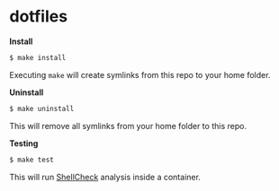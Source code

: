 # dotfiles

**Install**

```bash
$ make install
```

Executing `make` will create symlinks from this repo to your home folder.

**Uninstall**

```bash
$ make uninstall
```

This will remove all symlinks from your home folder to this repo.

**Testing**

```bash
$ make test
```

This will run [ShellCheck](https://github.com/koalaman/shellcheck) analysis inside a container.
